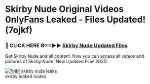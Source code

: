 # Skirby Nude Original Videos 0nlyFans Leaked - Files Updated! (7ojkf)

<h3>🔴 CLICK HERE 🌐==►► <a href="https://tinyurl.com/52m3yx9h" rel="nofollow">Skirby Nude Updated Files</a></h3>

Get Skirby Nude and all content. Now you can access all videos and pictures of Skirby Nude. New Updated Files 2025!

[![7ojkf](https://i.imgur.com/TnHtlc8.gif)](https://tinyurl.com/52m3yx9h)
skirby nude leaks<br>
skirby leaked nudes